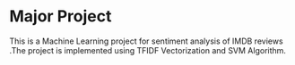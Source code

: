 # Major Project
 This is a Machine Learning project for sentiment analysis of IMDB reviews .The project is implemented using TFIDF Vectorization and SVM Algorithm.
